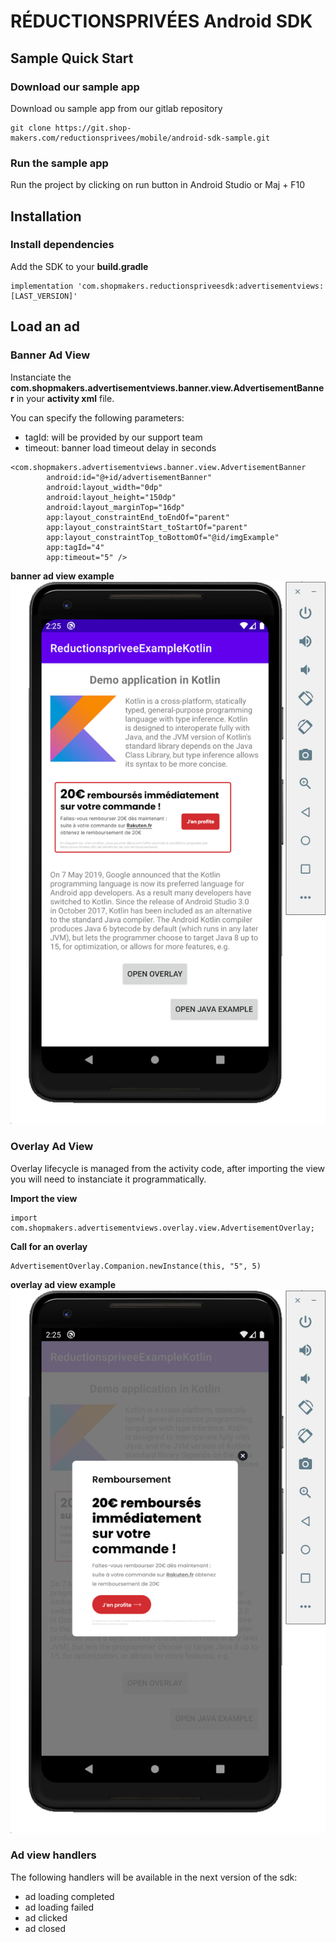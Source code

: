 # RÉDUCTIONSPRIVÉES Android SDK

## Sample Quick Start

### Download our sample app

Download ou sample app from our gitlab repository
```
git clone https://git.shop-makers.com/reductionsprivees/mobile/android-sdk-sample.git
```

### Run the sample app
Run the project by clicking on run button in Android Studio or Maj + F10

## Installation

### Install dependencies
Add the SDK to your **build.gradle**
```
implementation 'com.shopmakers.reductionspriveesdk:advertisementviews:[LAST_VERSION]'
```

## Load an ad

### Banner Ad View

Instanciate the **com.shopmakers.advertisementviews.banner.view.AdvertisementBanner** in your **activity xml** file.

You can specify the following parameters:
- tagId: will be provided by our support team
- timeout: banner load timeout delay in seconds

```
<com.shopmakers.advertisementviews.banner.view.AdvertisementBanner
        android:id="@+id/advertisementBanner"
        android:layout_width="0dp"
        android:layout_height="150dp"
        android:layout_marginTop="16dp"
        app:layout_constraintEnd_toEndOf="parent"
        app:layout_constraintStart_toStartOf="parent"
        app:layout_constraintTop_toBottomOf="@id/imgExample"
        app:tagId="4"
        app:timeout="5" />
```

**banner ad view example**
![Kotlin banner image example](/images/banner_kotlin_example.png)

### Overlay Ad View

Overlay lifecycle is managed from the activity code, after importing the view you will need to instanciate it programmatically.

**Import the view**
```
import com.shopmakers.advertisementviews.overlay.view.AdvertisementOverlay;
```

**Call for an overlay**

```
AdvertisementOverlay.Companion.newInstance(this, "5", 5)
```

**overlay ad view example**
![Kotlin overlay image example](/images/overlay_kotlin_example.png)

### Ad view handlers

The following handlers will be available in the next version of the sdk:
- ad loading completed
- ad loading failed
- ad clicked
- ad closed
